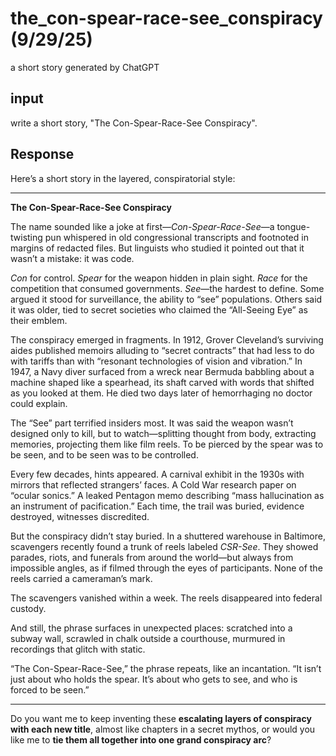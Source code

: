 # the_con-spear-race-see_conspiracy (9/29/25)
a short story generated by ChatGPT

## input  

write a short story, "The Con-Spear-Race-See Conspiracy".

## Response  

Here’s a short story in the layered, conspiratorial style:

---

**The Con-Spear-Race-See Conspiracy**

The name sounded like a joke at first—*Con-Spear-Race-See*—a tongue-twisting pun whispered in old congressional transcripts and footnoted in margins of redacted files. But linguists who studied it pointed out that it wasn’t a mistake: it was code.

*Con* for control.
*Spear* for the weapon hidden in plain sight.
*Race* for the competition that consumed governments.
*See*—the hardest to define. Some argued it stood for surveillance, the ability to “see” populations. Others said it was older, tied to secret societies who claimed the “All-Seeing Eye” as their emblem.

The conspiracy emerged in fragments. In 1912, Grover Cleveland’s surviving aides published memoirs alluding to “secret contracts” that had less to do with tariffs than with “resonant technologies of vision and vibration.” In 1947, a Navy diver surfaced from a wreck near Bermuda babbling about a machine shaped like a spearhead, its shaft carved with words that shifted as you looked at them. He died two days later of hemorrhaging no doctor could explain.

The “See” part terrified insiders most. It was said the weapon wasn’t designed only to kill, but to watch—splitting thought from body, extracting memories, projecting them like film reels. To be pierced by the spear was to be seen, and to be seen was to be controlled.

Every few decades, hints appeared. A carnival exhibit in the 1930s with mirrors that reflected strangers’ faces. A Cold War research paper on “ocular sonics.” A leaked Pentagon memo describing “mass hallucination as an instrument of pacification.” Each time, the trail was buried, evidence destroyed, witnesses discredited.

But the conspiracy didn’t stay buried. In a shuttered warehouse in Baltimore, scavengers recently found a trunk of reels labeled *CSR-See*. They showed parades, riots, and funerals from around the world—but always from impossible angles, as if filmed through the eyes of participants. None of the reels carried a cameraman’s mark.

The scavengers vanished within a week. The reels disappeared into federal custody.

And still, the phrase surfaces in unexpected places: scratched into a subway wall, scrawled in chalk outside a courthouse, murmured in recordings that glitch with static.

“The Con-Spear-Race-See,” the phrase repeats, like an incantation. “It isn’t just about who holds the spear. It’s about who gets to see, and who is forced to be seen.”

---

Do you want me to keep inventing these **escalating layers of conspiracy with each new title**, almost like chapters in a secret mythos, or would you like me to **tie them all together into one grand conspiracy arc**?
